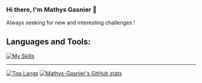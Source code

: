 ### Hi there, I'm Mathys Gasnier 👋

Always seeking for new and interesting challenges !

## Languages and Tools:
[![My Skills](https://skillicons.dev/icons?i=rust,ts,regex,docker,git,html,css,java,vscode)](https://skillicons.dev)

<hr/>

[![Top Langs](https://github-readme-stats.vercel.app/api/top-langs/?username=Mathys-Gasnier&theme=transparent)](https://github.com/anuraghazra/github-readme-stats)
[![Mathys-Gasnier's GitHub stats](https://github-readme-stats.vercel.app/api?username=Mathys-Gasnier&theme=transparent)](https://github.com/anuraghazra/github-readme-stats)
